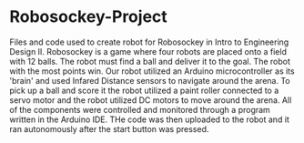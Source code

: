 # Robosockey-Project
Files and code used to create robot for Robosockey in Intro to Engineering Design II. Robosockey is a game where four robots are placed onto a field with 12 balls. The robot must find a ball and deliver it to the goal. The robot with the most points win. Our robot utilized an Arduino microcontroller as its 'brain' and used Infared Distance sensors to navigate around the arena. To pick up a ball and score it the robot utilized a paint roller connected to a servo motor and the robot utilized DC motors to move around the arena. All of the components were controlled and monitored through a program written in the Arduino IDE. THe code was then uploaded to the robot and it ran autonomously after the start button was pressed. 

